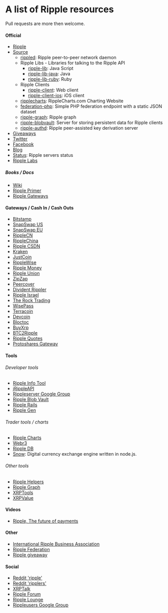 # A list of Ripple resources
Pull requests are more then welcome.

#### Official
- [Ripple](https://ripple.com/)
- [Source](https://github.com/ripple/)
  - [rippled](https://github.com/ripple/rippled/): Ripple peer-to-peer network daemon
  - Ripple Libs - Libraries for talking to the Ripple API
    - [ripple-lib](https://github.com/ripple/ripple-lib/): Java Script
    - [ripple-lib-java](https://github.com/ripple/ripple-lib-java/): Java
    - [ripple-lib-ruby](https://github.com/kevinejohn/ripple-lib-rpc-ruby/): Ruby
  - Ripple Clients
    - [ripple-client](https://github.com/ripple/ripple-client/): Web client
    - [ripple-client-ios](https://github.com/ripple/ripple-client-ios/): iOS client
  - [ripplecharts](https://github.com/ripple/ripplecharts/): RippleCharts.com Charting Website
  - [federation-php](https://github.com/ripple/federation-php/): Simple PHP federation endpoint with a static JSON dataset
  - [ripple-graph](https://github.com/ripple/ripple-graph): Ripple graph
  - [ripple-blobvault](https://github.com/ripple/ripple-blobvault): Server for storing persistent data for Ripple clients
  - [ripple-authd](https://github.com/ripple/ripple-authd): Ripple peer-assisted key derivation server
- [Giveaways](https://giveaway.ripple.com/)
- [Twitter](https://twitter.com/ripple/)
- [Facebook](https://www.facebook.com/ripplepay/)
- [Blog](https://ripple.com/blog/)
- [Status](http://status.ripple.com/): Ripple servers status
- [Ripple Labs](http://ripplelabs.com/)

##### Books / Docs
- [Wiki](https://ripple.com/wiki/Main_Page)
- [Ripple Primer](https://ripple.com/ripple_primer.pdf)
- [Ripple Gateways](https://ripple.com/ripple-gateways.pdf)

#### Gateways / Cash In / Cash Outs
- [Bitstamp](http://bitstamp.net/)
- [SnapSwap US](http://snapswap.us/)
- [SnapSwap EU](http://snapswap.eu/)
- [RippleCN](http://ripplecn.com/)
- [RippleChina](http://www.ripplechina.net/)
- [Ripple CSDN](http://ripple.csdn.net/)
- [Kraken](https://www.kraken.com/)
- [JustCoin](https://justcoin.com/)
- [RippleWise](https://www.ripplewise.com/)
- [Ripple Money](https://ripplemoney.co.uk/)
- [Ripple Union](http://rippleunion.com/)
- [ZipZap](http://zipzap.com/)
- [Peercover](https://peercover.com/)
- [Divident Rippler](https://www.dividendrippler.com/)
- [Ripple Israel](http://rippleisrael.co.il/)
- [The Rock Trading](https://www.therocktrading.com/)
- [WisePass](https://wisepass.com/)
- [Terracoin](http://exchange.bitcoinreactor.com:8032/)
- [Devcoin](http://ripple.d.evco.in/)
- [Bloctoc](http://bloctoc.com/)
- [BuyXrp](http://buyxrp.net/)
- [BTC2Ripple](http://btc2ripple.com/)
- [Ripple Quotes](http://www.ripplequotes.com/)
- [Protoshares Gateway](http://www.xrpio.com/)

#### Tools
###### Developer tools
- [Ripple Info Tool](https://ripple.com/tools/info/)
- [jRippleAPI](https://github.com/pmarches/jRippleAPI/)
- [Rippleserver Google Group](https://groups.google.com/forum/#!forum/ripple-server/)
- [Ripple Blob Vault](https://github.com/alexdupre/ripple-blobvault/)
- [Ripple Rails](https://github.com/singpolyma/ripple-rails/)
- [Ripple Gen](https://github.com/CodeShark/RippleGen/)

###### Trader tools / charts
- [Ripple Charts](https://ripplecharts.com/)
- [Webr3](http://xrp.webr3.org/usd-xrp/)
- [Ripple DB](http://rippledb.com/)
- [Snow](https://github.com/justcoin/snow): Digital currency exchange engine written in node.js.

###### Other tools
- [Ripple Helpers](https://github.com/vhpoet/ripple-helpers/)
- [Ripple Graph](https://ripple.com/graph/)
- [XRPTools](http://xrptools.com/)
- [XRPValue](http://xrpvalue.com/)

#### Videos
- [Ripple, The future of payments](https://vimeo.com/73887321)

#### Other
- [International Ripple Business Association](http://www.xrpga.org/)
- [Ripple Federation](http://ripplefederation.org/)
- [Ripple giveaway](http://ripplegiveaway.com/)

#### Social
- [Reddit 'ripple'](http://www.reddit.com/r/ripple/)
- [Reddit 'ripplers'](http://www.reddit.com/r/ripplers/)
- [XRPTalk](https://xrptalk.org/)
- [Ripple Forum](http://rippleforum.org/)
- [Ripple Lounge](http://www.ripplelounge.com/)
- [Rippleusers Google Group](https://groups.google.com/forum/#!forum/rippleusers)

